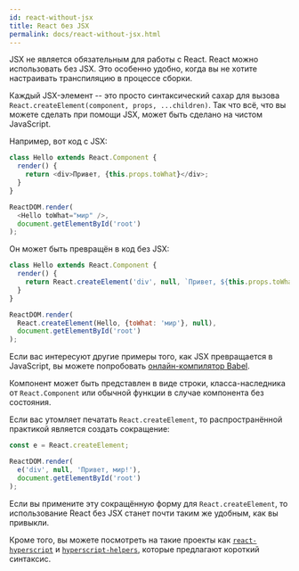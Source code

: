 ```yaml
---
id: react-without-jsx
title: React без JSX
permalink: docs/react-without-jsx.html
---
```


JSX не является обязательным для работы с React. React можно использовать без JSX. Это особенно удобно, когда вы не хотите настраивать транспиляцию в процессе сборки.

Каждый JSX-элемент -- это просто синтаксический сахар для вызова `React.createElement(component, props, ...children)`. Так что всё, что вы можете сделать при помощи JSX, может быть сделано на чистом JavaScript.

Например, вот код с JSX:


```js
class Hello extends React.Component {
  render() {
    return <div>Привет, {this.props.toWhat}</div>;
  }
}

ReactDOM.render(
  <Hello toWhat="мир" />,
  document.getElementById('root')
);
```

Он может быть превращён в код без JSX:

```js
class Hello extends React.Component {
  render() {
    return React.createElement('div', null, `Привет, ${this.props.toWhat}`);
  }
}

ReactDOM.render(
  React.createElement(Hello, {toWhat: 'мир'}, null),
  document.getElementById('root')
);
```

Если вас интересуют другие примеры того, как JSX превращается в JavaScript, вы можете попробовать [онлайн-компилятор Babel](babel://jsx-simple-example).

Компонент может быть представлен в виде строки, класса-наследника от `React.Component` или обычной функции в случае компонента без состояния.

Если вас утомляет печатать `React.createElement`, то распространённой практикой является создать сокращение:

```js
const e = React.createElement;

ReactDOM.render(
  e('div', null, 'Привет, мир!'),
  document.getElementById('root')
);
```

Если вы примените эту сокращённую форму для `React.createElement`, то использование React без JSX станет почти таким же удобным, как вы привыкли.

Кроме того, вы можете посмотреть на такие проекты как [`react-hyperscript`](https://github.com/mlmorg/react-hyperscript) и [`hyperscript-helpers`](https://github.com/ohanhi/hyperscript-helpers), которые предлагают короткий синтаксис.
